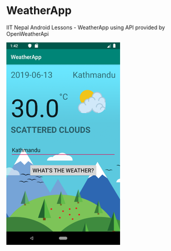 # WeatherApp
IIT Nepal Android Lessons - WeatherApp using API provided by OpenWeatherApi

<img src="images/1.png" width="300"/>
